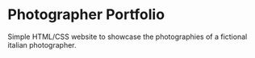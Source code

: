 # Photographer Portfolio

Simple HTML/CSS website to showcase the photographies of a fictional italian photographer.

